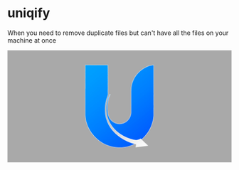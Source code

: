 # uniqify

When you need to remove duplicate files but can't have all the files on your machine at once

![](docs/uniqify-wide.jpg)
